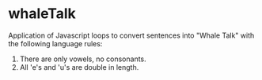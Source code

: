 # whaleTalk

Application of Javascript loops to convert sentences into "Whale Talk" with the following language rules:
  1. There are only vowels, no consonants.
  2. All 'e's and 'u's are double in length.
  
  
